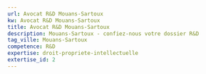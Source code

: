 ```yaml
---
url: Avocat R&D Mouans-Sartoux
kw: Avocat R&D Mouans-Sartoux
title: Avocat R&D Mouans-Sartoux
description: Mouans-Sartoux - confiez-nous votre dossier R&D
tag_ville: Mouans-Sartoux
competence: R&D
expertise: droit-propriete-intellectuelle
extertise_id: 2
---
```

